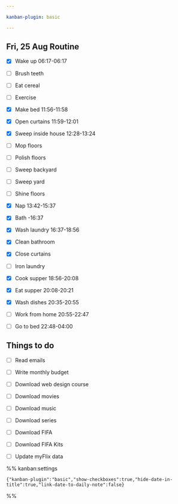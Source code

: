 ```yaml
---

kanban-plugin: basic

---
```


## Fri, 25 Aug Routine

- [x] Wake up 06:17-06:17
- [ ] Brush teeth
- [ ] Eat cereal
- [ ] Exercise
- [x] Make bed 11:56-11:58
- [x] Open curtains 11:59-12:01
- [x] Sweep inside house 12:28-13:24
- [ ] Mop floors
- [ ] Polish floors
- [ ] Sweep backyard
- [ ] Sweep yard
- [ ] Shine floors
- [x] Nap 13:42-15:37
- [x] Bath -16:37
- [x] Wash laundry 16:37-18:56
- [x] Clean bathroom
- [x] Close curtains
- [ ] Iron laundry
- [x] Cook supper 18:56-20:08
- [x] Eat supper 20:08-20:21
- [x] Wash dishes 20:35-20:55
- [ ] Work from home 20:55-22:47
- [ ] Go to bed 22:48-04:00


## Things to do

- [ ] Read emails
- [ ] Write monthly budget
- [ ] Download web design course
- [ ] Download movies
- [ ] Download music
- [ ] Download series
- [ ] Download FIFA
- [ ] Download FIFA Kits
- [ ] Update myFlix data




%% kanban:settings
```
{"kanban-plugin":"basic","show-checkboxes":true,"hide-date-in-title":true,"link-date-to-daily-note":false}
```
%%